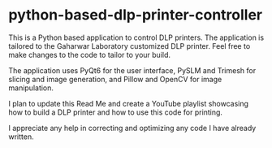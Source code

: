 # python-based-dlp-printer-controller

<meta name="google-site-verification" content="ydtLIbzv6cXZLHar5lXp-Pm8VS19cEb_m-uQrmr1pcU" />

This is a Python based application to control DLP printers. The application is tailored to the Gaharwar Laboratory customized DLP printer. Feel free to make changes to the code to tailor to your build.

The application uses PyQt6 for the user interface, PySLM and Trimesh for slicing and image generation, and Pillow and OpenCV for image manipulation.

I plan to update this Read Me and create a YouTube playlist showcasing how to build a DLP printer and how to use this code for printing.

I appreciate any help in correcting and optimizing any code I have already written.

